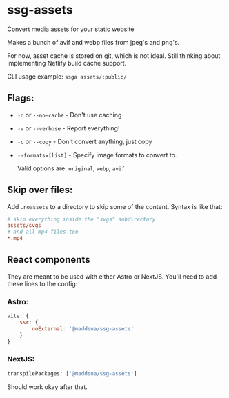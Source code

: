 # ssg-assets
Convert media assets for your static website

Makes a bunch of avif and webp files from jpeg's and png's.

For now, asset cache is stored on git, which is not ideal. Still thinking about implementing Netlify build cache support.

CLI usage example: `ssga assets/:public/`

## Flags:

- `-n` or `--no-cache` - Don't use caching

- `-v` or `--verbose` - Report everything!

- `-c` or `--copy` - Don't convert anything, just copy

- `--formats=[list]` - Specify image formats to convert to.

	Valid options are: `original`, `webp`, `avif`

## Skip over files:

Add `.noassets` to a directory to skip some of the content. Syntax is like that:

```ini
# skip everything inside the "svgs" subdirectory
assets/svgs
# and all mp4 files too
*.mp4
```

## React components

They are meant to be used with either Astro or NextJS. You'll need to add these lines to the config:

### Astro:
```js
vite: {
	ssr: {
		noExternal: '@maddsua/ssg-assets'
	}
}
```

### NextJS:
```js
transpilePackages: ['@maddsua/ssg-assets']
```

Should work okay after that.
